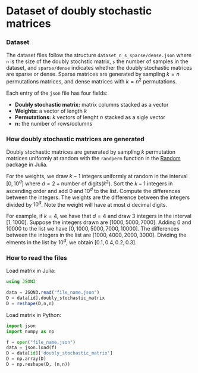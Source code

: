 # Dataset of doubly stochastic matrices

### Dataset 
The dataset files follow the structure ```dataset_n_s_sparse/dense.json``` where ```n``` is the size of the doubly stochstic matrix, ```s``` the number of samples in the dataset, and ```sparse/dense``` indicates whether the doubly stochastic matrices are sparse or dense. Sparse matrices are generated by sampling $k=n$ permutations matrices, and dense matrices with $k=n^2$ permutations.  

Each entry of the ```json``` file has four fields: 
  - **Doubly stochastic matrix:** matrix columns stacked as a vector 
  - **Weights:** a vector of length $k$
  - **Permutations:** $k$ vectors of lenght $n$ stacked as a sigle vector
  - **n:** the number of rows/columns

### How doubly stochastic matrices are generated
Doubly stochastic matrices are generated by sampling $k$ permutation matrices uniformly at random with the ```randperm``` function in the  [Random](https://docs.julialang.org/en/v1/stdlib/Random/) package in Julia. 

For the weights, we draw $k - 1$ integers uniformly at random in the interval $[0, 10^d]$ where $d = 2 + \text{number of digits} (k^2)$. Sort the $k-1$ integers in ascending order and add $0$ and $10^d$ to the list. Compute the differences between the integers. The weights are the difference between the integers divided by $10^d$. Note the weight will have at most $d$ decimal digits.

For example, if $k=4$, we have that $d = 4$ and draw $3$ integers in the interval $[1,1000]$. Suppose the integers drawn are $[1000, 5000, 7000]$. Adding $0$ and $10000$ to the list we have $[0, 1000, 5000, 7000, 10000]$. The differences between the integers in the list are $[1000, 4000, 2000, 3000]$. Dividing the elments in the list by $10^d$, we obtain $[0.1,0.4,0.2,0.3]$.

### How to read the files
Load matrix in Julia:
```julia
using JSON3

data = JSON3.read("file_name.json")
D = data[id].doubly_stochastic_matrix
D = reshape(D,n,n)
```


Load matrix in Python:
```python
import json
import numpy as np 

f = open("file_name.json")
data = json.load(f)
D = data[id]['doubly_stochastic_matrix']
D = np.array(D)
D = np.reshape(D, (n,n))
```
